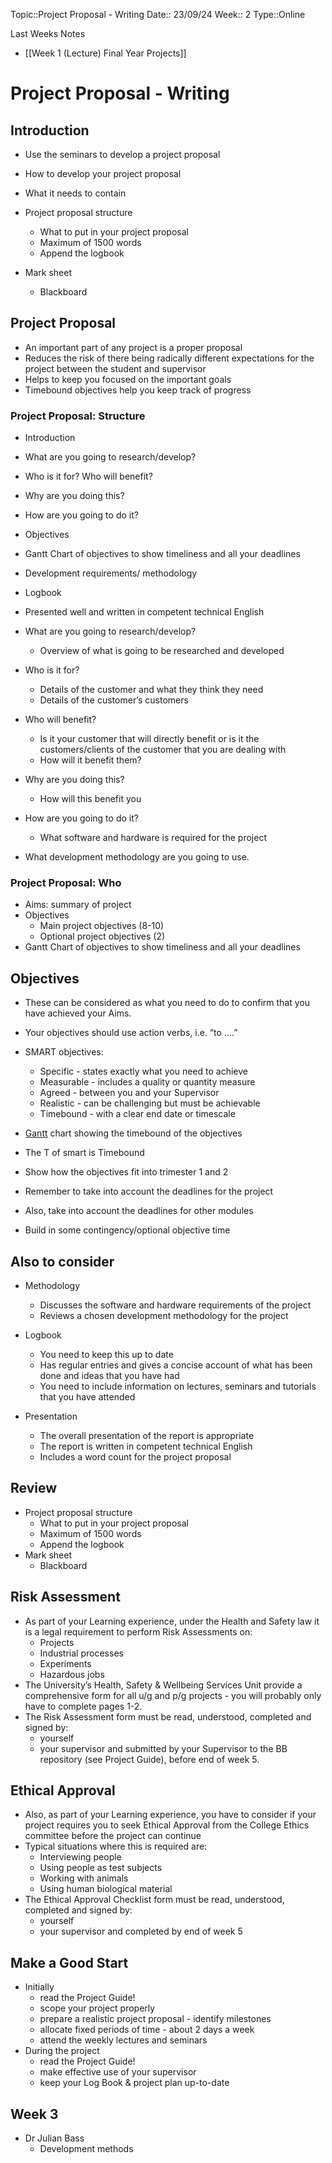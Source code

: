 
 Topic::Project Proposal - Writing
 Date:: 23/09/24
 Week:: 2
 Type::Online

 Last Weeks Notes
 - [[Week 1 (Lecture) Final Year Projects]]
# Project Proposal - Writing

## Introduction
- Use the seminars to develop a project proposal
- How to develop your project proposal
- What it needs to contain

- Project proposal structure
	- What to put in your project proposal
	- Maximum of 1500 words
	- Append the logbook
- Mark sheet
	- Blackboard
## Project Proposal
- An important part of any project is a proper proposal
- Reduces the risk of there being radically different expectations for the project between the student and supervisor
- Helps to keep you focused on the important goals
- Timebound objectives help you keep track of progress

### Project Proposal: Structure
- Introduction
- What are you going to research/develop?
- Who is it for? Who will benefit?
- Why are you doing this?
- How are you going to do it?
- Objectives
- Gantt Chart of objectives to show timeliness and all your deadlines
- Development requirements/ methodology
- Logbook
- Presented well and written in competent technical English

- What are you going to research/develop?
	- Overview of what is going to be researched and developed
- Who is it for?
	- Details of the customer and what they think they need
	- Details of the customer’s customers
- Who will benefit?
	- Is it your customer that will directly benefit or is it the customers/clients of the customer that you are dealing with
	- How will it benefit them?

- Why are you doing this?
	- How will this benefit you
- How are you going to do it?
	- What software and hardware is required for the project
- What development methodology are you going to use.

### Project Proposal: Who
- Aims: summary of project
- Objectives
	- Main project objectives (8-10)
	- Optional project objectives (2)
- Gantt Chart of objectives to show timeliness and all your deadlines

## Objectives
- These can be considered as what you need to do to confirm that you have achieved your Aims.
- Your objectives should use action verbs, i.e. “to ….”
- SMART objectives:
	- Specific - states exactly what you need to achieve
	- Measurable - includes a quality or quantity measure
	- Agreed - between you and your Supervisor
	- Realistic - can be challenging but must be achievable
	- Timebound - with a clear end date or timescale

- [Gantt](https://app.teamgantt.com) chart showing the timebound of the objectives
- The T of smart is Timebound
- Show how the objectives fit into trimester 1 and 2
- Remember to take into account the deadlines for the project
- Also, take into account the deadlines for other modules
- Build in some contingency/optional objective time

## Also to consider
- Methodology
	- Discusses the software and hardware requirements of the project
	- Reviews a chosen development methodology for the project

- Logbook
	- You need to keep this up to date
	- Has regular entries and gives a concise account of what has been done and ideas that you have had
	- You need to include information on lectures, seminars and tutorials that you have attended

- Presentation
	- The overall presentation of the report is appropriate
	- The report is written in competent technical English
	- Includes a word count for the project proposal

## Review
- Project proposal structure
	- What to put in your project proposal
	- Maximum of 1500 words
	- Append the logbook
- Mark sheet
	- Blackboard


## Risk Assessment
- As part of your Learning experience, under the Health and Safety law it is a legal requirement to perform Risk Assessments on:
	- Projects
	- Industrial processes
	- Experiments
	- Hazardous jobs
- The University’s Health, Safety & Wellbeing Services Unit provide a comprehensive form for all u/g and p/g projects - you will probably only have to complete pages 1-2.
- The Risk Assessment form must be read, understood, completed and signed by:
	- yourself
	- your supervisor
and submitted by your Supervisor to the BB repository (see Project Guide), before end of week 5.

## Ethical Approval
- Also, as part of your Learning experience, you have to consider if your project requires you to seek Ethical Approval from the College Ethics committee before the project can continue
- Typical situations where this is required are:
	- Interviewing people
	- Using people as test subjects
	- Working with animals
	- Using human biological material
- The Ethical Approval Checklist form must be read, understood, completed and signed by:
	- yourself
	- your supervisor
and completed by end of week 5

## Make a Good Start
- Initially
	- read the Project Guide!
	- scope your project properly
	- prepare a realistic project proposal - identify milestones
	- allocate fixed periods of time - about 2 days a week
	- attend the weekly lectures and seminars
- During the project
	- read the Project Guide!
	- make effective use of your supervisor
	- keep your Log Book & project plan up-to-date

## Week 3
- Dr Julian Bass
	- Development methods